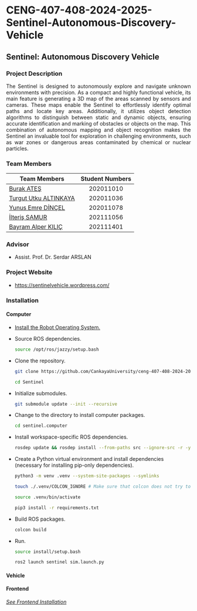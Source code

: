 # CENG-407-408-2024-2025-Sentinel-Autonomous-Discovery-Vehicle

## Sentinel: Autonomous Discovery Vehicle

### Project Description

<div align="justify">
The Sentinel is designed to autonomously explore and navigate unknown environments with precision. As a compact and highly functional vehicle, its main feature is generating a 3D map of the areas scanned by sensors and cameras. These maps enable the Sentinel to effortlessly identify optimal paths and locate key areas. Additionally, it utilizes object detection algorithms to distinguish between static and dynamic objects, ensuring accurate identification and marking of obstacles or objects on the map. This combination of autonomous mapping and object recognition makes the Sentinel an invaluable tool for exploration in challenging environments, such as war zones or dangerous areas contaminated by chemical or nuclear particles.
</div>

### Team Members

| Team Members                                             | Student Numbers |
| -------------------------------------------------------- | :-------------: |
| [Burak ATEŞ ](https://github.com/AtesBurak1)             |    202011010    |
| [Turgut Utku ALTINKAYA](https://github.com/UtkuAltnkaya) |    202011036    |
| [Yunus Emre DİNÇEL](https://github.com/yunusemredincell) |    202011078    |
| [İlteriş SAMUR](https://github.com/ilterissamur)         |    202111056    |
| [Bayram Alper KILIÇ](https://github.com/alperrkilic)     |    202111401    |

### Advisor

- Assist. Prof. Dr. Serdar ARSLAN

### Project Website

- https://sentinelvehicle.wordpress.com/

### Installation

#### Computer

- <a href="https://docs.ros.org/en/jazzy/Installation.html">Install the Robot Operating System.</a>

- Source ROS dependencies.

  ```bash
  source /opt/ros/jazzy/setup.bash
  ```

- Clone the repository.

  ```bash
  git clone https://github.com/CankayaUniversity/ceng-407-408-2024-2025-Sentinel-Autonomous-Discovery-Vehicle.git Sentinel

  cd Sentinel
  ```

- Initialize submodules.

  ```bash
  git submodule update --init --recursive
  ```

- Change to the directory to install computer packages.

  ```bash
  cd sentinel.computer
  ```

- Install workspace-specific ROS dependencies.

  ```bash
  rosdep update && rosdep install --from-paths src --ignore-src -r -y
  ```

- Create a Python virtual environment and install dependencies (necessary for installing pip-only dependencies).

  ```bash
  python3 -m venv .venv --system-site-packages --symlinks

  touch ./.venv/COLCON_IGNORE # Make sure that colcon does not try to build the venv

  source .venv/bin/activate

  pip3 install -r requirements.txt
  ```

- Build ROS packages.

  ```bash
  colcon build
  ```

- Run.

  ```bash
  source install/setup.bash

  ros2 launch sentinel sim.launch.py
  ```

#### Vehicle

#### Frontend

<i><a href="https://github.com/CankayaUniversity/ceng-407-408-2024-2025-Sentinel-Autonomous-Discovery-Vehicle/tree/sentinel-frontend">See Frontend Installation</a></i>
